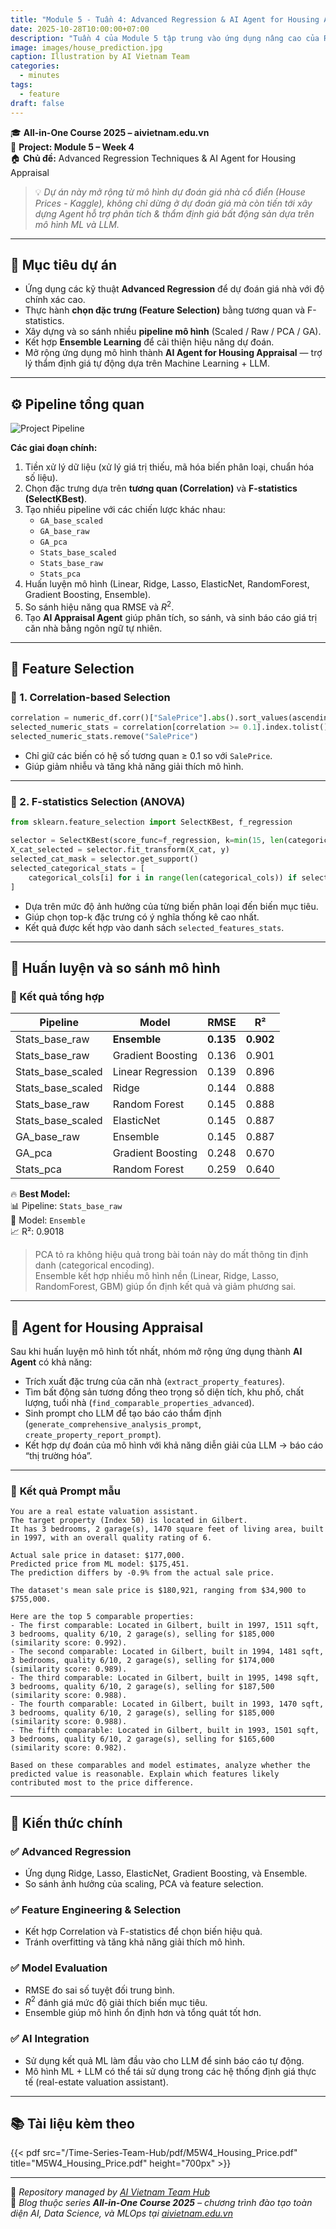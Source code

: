 ```yaml
---
title: "Module 5 - Tuần 4: Advanced Regression & AI Agent for Housing Appraisal"
date: 2025-10-28T10:00:00+07:00
description: "Tuần 4 của Module 5 tập trung vào ứng dụng nâng cao của Regression, kết hợp chọn đặc trưng thông minh (Correlation & F-statistics), tối ưu mô hình qua Ensemble, và mở rộng thành Agent AI hỗ trợ thẩm định giá nhà thực tế."
image: images/house_prediction.jpg
caption: Illustration by AI Vietnam Team
categories:
  - minutes
tags:
  - feature
draft: false
---
```

🎓 **All-in-One Course 2025 – aivietnam.edu.vn**  
📘 **Project: Module 5 – Week 4**  
🏠 **Chủ đề:** Advanced Regression Techniques & AI Agent for Housing Appraisal

> 💡 *Dự án này mở rộng từ mô hình dự đoán giá nhà cổ điển (House Prices - Kaggle), không chỉ dừng ở dự đoán giá mà còn tiến tới xây dựng Agent hỗ trợ phân tích & thẩm định giá bất động sản dựa trên mô hình ML và LLM.*

---

## 🎯 **Mục tiêu dự án**

- Ứng dụng các kỹ thuật **Advanced Regression** để dự đoán giá nhà với độ chính xác cao.  
- Thực hành **chọn đặc trưng (Feature Selection)** bằng tương quan và F-statistics.  
- Xây dựng và so sánh nhiều **pipeline mô hình** (Scaled / Raw / PCA / GA).  
- Kết hợp **Ensemble Learning** để cải thiện hiệu năng dự đoán.  
- Mở rộng ứng dụng mô hình thành **AI Agent for Housing Appraisal** — trợ lý thẩm định giá tự động dựa trên Machine Learning + LLM.

---

## ⚙️ **Pipeline tổng quan**

![Project Pipeline](Project_Module5_Pipeline.png)

**Các giai đoạn chính:**
1. Tiền xử lý dữ liệu (xử lý giá trị thiếu, mã hóa biến phân loại, chuẩn hóa số liệu).  
2. Chọn đặc trưng dựa trên **tương quan (Correlation)** và **F-statistics (SelectKBest)**.  
3. Tạo nhiều pipeline với các chiến lược khác nhau:
   - `GA_base_scaled`  
   - `GA_base_raw`  
   - `GA_pca`  
   - `Stats_base_scaled`  
   - `Stats_base_raw`  
   - `Stats_pca`
4. Huấn luyện mô hình (Linear, Ridge, Lasso, ElasticNet, RandomForest, Gradient Boosting, Ensemble).  
5. So sánh hiệu năng qua RMSE và $R^2$.  
6. Tạo **AI Appraisal Agent** giúp phân tích, so sánh, và sinh báo cáo giá trị căn nhà bằng ngôn ngữ tự nhiên.

---

## 🧩 **Feature Selection**

### 🔹 1. Correlation-based Selection

```python
correlation = numeric_df.corr()["SalePrice"].abs().sort_values(ascending=False)
selected_numeric_stats = correlation[correlation >= 0.1].index.tolist()
selected_numeric_stats.remove("SalePrice")
```

- Chỉ giữ các biến có hệ số tương quan ≥ 0.1 so với `SalePrice`.  
- Giúp giảm nhiễu và tăng khả năng giải thích mô hình.

---

### 🔹 2. F-statistics Selection (ANOVA)

```python
from sklearn.feature_selection import SelectKBest, f_regression

selector = SelectKBest(score_func=f_regression, k=min(15, len(categorical_cols)))
X_cat_selected = selector.fit_transform(X_cat, y)
selected_cat_mask = selector.get_support()
selected_categorical_stats = [
    categorical_cols[i] for i in range(len(categorical_cols)) if selected_cat_mask[i]
]
```

- Dựa trên mức độ ảnh hưởng của từng biến phân loại đến biến mục tiêu.  
- Giúp chọn top-k đặc trưng có ý nghĩa thống kê cao nhất.  
- Kết quả được kết hợp vào danh sách `selected_features_stats`.

---

## 🤖 **Huấn luyện và so sánh mô hình**

### 🔸 Kết quả tổng hợp

| Pipeline | Model | RMSE | R² |
|-----------|--------|------|------|
| Stats_base_raw | **Ensemble** | **0.135** | **0.902** |
| Stats_base_raw | Gradient Boosting | 0.136 | 0.901 |
| Stats_base_scaled | Linear Regression | 0.139 | 0.896 |
| Stats_base_scaled | Ridge | 0.144 | 0.888 |
| Stats_base_raw | Random Forest | 0.145 | 0.888 |
| Stats_base_scaled | ElasticNet | 0.145 | 0.887 |
| GA_base_raw | Ensemble | 0.145 | 0.887 |
| GA_pca | Gradient Boosting | 0.248 | 0.670 |
| Stats_pca | Random Forest | 0.259 | 0.640 |

🔥 **Best Model:**  
📊 Pipeline: `Stats_base_raw`  
🤖 Model: `Ensemble`  
📈 R²: 0.9018  

> PCA tỏ ra không hiệu quả trong bài toán này do mất thông tin định danh (categorical encoding).  
> Ensemble kết hợp nhiều mô hình nền (Linear, Ridge, Lasso, RandomForest, GBM) giúp ổn định kết quả và giảm phương sai.

---

## 🧠 **Agent for Housing Appraisal**

Sau khi huấn luyện mô hình tốt nhất, nhóm mở rộng ứng dụng thành **AI Agent** có khả năng:

- Trích xuất đặc trưng của căn nhà (`extract_property_features`).  
- Tìm bất động sản tương đồng theo trọng số diện tích, khu phố, chất lượng, tuổi nhà (`find_comparable_properties_advanced`).  
- Sinh prompt cho LLM để tạo báo cáo thẩm định (`generate_comprehensive_analysis_prompt`, `create_property_report_prompt`).  
- Kết hợp dự đoán của mô hình với khả năng diễn giải của LLM → báo cáo “thị trường hóa”.

---

### 📄 **Kết quả Prompt mẫu**

```
You are a real estate valuation assistant.
The target property (Index 50) is located in Gilbert.
It has 3 bedrooms, 2 garage(s), 1470 square feet of living area, built in 1997, with an overall quality rating of 6.

Actual sale price in dataset: $177,000.
Predicted price from ML model: $175,451.
The prediction differs by -0.9% from the actual sale price.

The dataset's mean sale price is $180,921, ranging from $34,900 to $755,000.

Here are the top 5 comparable properties:
- The first comparable: Located in Gilbert, built in 1997, 1511 sqft, 3 bedrooms, quality 6/10, 2 garage(s), selling for $185,000 (similarity score: 0.992).
- The second comparable: Located in Gilbert, built in 1994, 1481 sqft, 3 bedrooms, quality 6/10, 2 garage(s), selling for $174,000 (similarity score: 0.989).
- The third comparable: Located in Gilbert, built in 1995, 1498 sqft, 3 bedrooms, quality 6/10, 2 garage(s), selling for $187,500 (similarity score: 0.988).
- The fourth comparable: Located in Gilbert, built in 1993, 1470 sqft, 3 bedrooms, quality 6/10, 2 garage(s), selling for $185,000 (similarity score: 0.988).
- The fifth comparable: Located in Gilbert, built in 1993, 1501 sqft, 3 bedrooms, quality 6/10, 2 garage(s), selling for $165,600 (similarity score: 0.982).

Based on these comparables and model estimates, analyze whether the predicted value is reasonable. Explain which features likely contributed most to the price difference.
```

---

## 🧩 **Kiến thức chính**

### ✅ Advanced Regression
- Ứng dụng Ridge, Lasso, ElasticNet, Gradient Boosting, và Ensemble.  
- So sánh ảnh hưởng của scaling, PCA và feature selection.  

### ✅ Feature Engineering & Selection
- Kết hợp Correlation và F-statistics để chọn biến hiệu quả.  
- Tránh overfitting và tăng khả năng giải thích mô hình.

### ✅ Model Evaluation
- RMSE đo sai số tuyệt đối trung bình.  
- $R^2$ đánh giá mức độ giải thích biến mục tiêu.  
- Ensemble giúp mô hình ổn định hơn và tổng quát tốt hơn.

### ✅ AI Integration
- Sử dụng kết quả ML làm đầu vào cho LLM để sinh báo cáo tự động.  
- Mô hình ML + LLM có thể tái sử dụng trong các hệ thống định giá thực tế (real-estate valuation assistant).

---

## 📚 **Tài liệu kèm theo**

{{< pdf src="/Time-Series-Team-Hub/pdf/M5W4_Housing_Price.pdf" title="M5W4_Housing_Price.pdf" height="700px" >}}  

---

🧠 _Repository managed by [AI Vietnam Team Hub](https://github.com/AI-Vietnam-Institution/All-in-One-Course)_  
📍 _Blog thuộc series **All-in-One Course 2025** – chương trình đào tạo toàn diện AI, Data Science, và MLOps tại [aivietnam.edu.vn](https://aivietnam.edu.vn)_